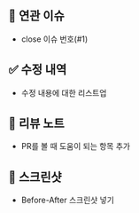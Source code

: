 ## 🌁 연관 이슈
* close 이슈 번호(#1)

## ✅ 수정 내역
* 수정 내용에 대한 리스트업

## 📕 리뷰 노트
* PR를 볼 때 도움이 되는 항목 추가

## 🎇 스크린샷
* Before-After 스크린샷 넣기
